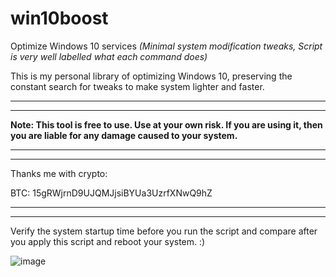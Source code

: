 # win10boost
Optimize Windows 10 services _(Minimal system modification tweaks, Script is very well labelled what each command does)_

This is my personal library of optimizing Windows 10, preserving the constant search for tweaks to make system lighter and faster.

_______________ 

_______________ 

**Note: This tool is free to use. Use at your own risk. If you are using it, then you are liable for any damage caused to your system.**
 
______________
 
______________


Thanks me with crypto:

BTC: 15gRWjrnD9UJQMJjsiBYUa3UzrfXNwQ9hZ

________
 
________
 


Verify the system startup time before you run the script and compare after you apply this script and reboot your system. :)

![image](https://user-images.githubusercontent.com/20379786/130716746-be93a427-ea4a-460f-ad79-da9be6e2073d.png)

